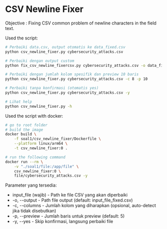 # CSV Newline Fixer

Objective : Fixing CSV common problem of newline characters in the field text.

Used the script:
```bash
# Perbaiki data.csv, output otomatis ke data_fixed.csv
python csv_newline_fixer.py cybersecurity_attacks.csv

# Perbaiki dengan output custom
python fix_csv_newline_fixercsv.py cybersecurity_attacks.csv -o data_fixed.csv

# Perbaiki dengan jumlah kolom spesifik dan preview 10 baris
python csv_newline_fixer.py cybersecurity_attacks.csv -c 8 -p 10

# Perbaiki tanpa konfirmasi (otomatis yes)
python csv_newline_fixer.py cybersecurity_attacks.csv -y

# Lihat help
python csv_newline_fixer.py -h
```

Used the script with docker:
```bash
# go to root folder
# build the image
docker build \
	-f soal1/csv_newline_fixer/Dockerfile \
	--platform linux/arm64 \
	-t csv_newline_fixer:0 .

# run the following command
docker run --rm \
    -v "./soal1/file:/app/file" \
    csv_newline_fixer:0 \
    file/cybersecurity_attacks.csv -y
```

Parameter yang tersedia:

- input_file (wajib) - Path ke file CSV yang akan diperbaiki
- -o, --output - Path file output (default: input_file_fixed.csv)
- -c, --columns - Jumlah kolom yang diharapkan (opsional, auto-detect jika tidak disebutkan)
- -p, --preview - Jumlah baris untuk preview (default: 5)
- -y, --yes - Skip konfirmasi, langsung perbaiki file
